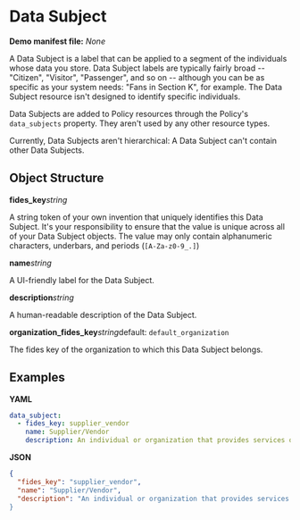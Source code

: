 # Data Subject

**Demo manifest file:** _None_ 

A Data Subject is a label that can be applied to a segment of the individuals whose data you store. Data Subject labels are typically fairly broad -- "Citizen", "Visitor", "Passenger", and so on -- although you can be as specific as your system needs: "Fans in Section K", for example. The Data Subject resource isn't designed to identify specific individuals.

Data Subjects are added to Policy resources through the Policy's `data_subjects` property. They aren't used by any other resource types.

Currently, Data Subjects aren't hierarchical: A Data Subject can't contain other Data Subjects. 


## Object Structure

**fides_key**<span class="required"/>_string_

A string token of your own invention that uniquely identifies this Data Subject. It's your responsibility to ensure that the value is unique across all of your Data Subject objects. The value may only contain alphanumeric characters, underbars, and periods (`[A-Za-z0-9_.]`)

**name**<span class="spacer"/>_string_

A UI-friendly label for the Data Subject. 

**description**<span class="spacer"/>_string_

A human-readable description of the Data Subject.

**organization_fides_key**<span class="spacer"/>_string_<span class="spacer"/>default: `default_organization`

The fides key of the organization to which this Data Subject belongs.


## Examples

**YAML**
```yaml
data_subject:
  - fides_key: supplier_vendor
    name: Supplier/Vendor
    description: An individual or organization that provides services or goods to the organization.
```

**JSON**

```json
{
  "fides_key": "supplier_vendor",
  "name": "Supplier/Vendor",
  "description": "An individual or organization that provides services or goods to the organization
}
```
